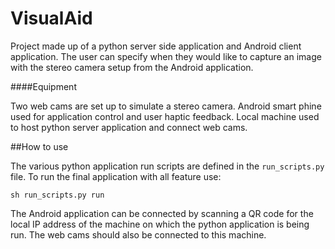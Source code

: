 # VisualAid

Project made up of a python server side application and Android client application. The user can specify when they would like to capture an image with the stereo camera setup from the Android application.

####Equipment

Two web cams are set up to simulate a stereo camera. Android smart phine used for application control and user haptic feedback. Local machine used to host python server application and connect web cams.

##How to use

The various python application run scripts are defined in the `run_scripts.py` file. To run the final application with all feature use:
```
sh run_scripts.py run
```
The Android application can be connected by scanning a QR code for the local IP address of the machine on which the python application is being run. The web cams should also be connected to this machine.
